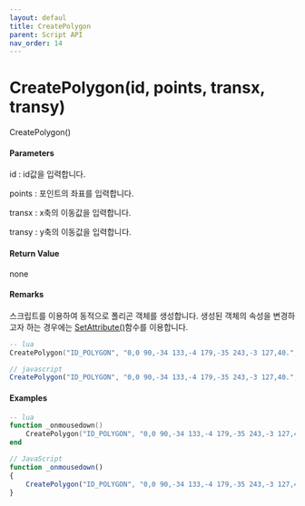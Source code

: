 ```yaml
---
layout: defaul
title: CreatePolygon
parent: Script API
nav_order: 14
---
```


# CreatePolygon\(id, points, transx, transy\)

CreatePolygon\(\)

#### Parameters

id : id값을 입력합니다.

points : 포인트의 좌표를 입력합니다.

transx : x축의 이동값을 입력합니다.

transy : y축의 이동값을 입력합니다.

#### Return Value

none

#### Remarks

스크립트를 이용하여 동적으로 폴리곤 객체를 생성합니다. 생성된 객체의 속성을 변경하고자 하는 경우에는 [SetAttribute\(\)](https://expnuni.gitbooks.io/enuspace/content/ScriptAPI/SetAttribute.html)함수를 이용합니다.

```lua
-- lua
CreatePolygon("ID_POLYGON", "0,0 90,-34 133,-4 179,-35 243,-3 127,40.", 300, 300)
```

```js
// javascript
CreatePolygon("ID_POLYGON", "0,0 90,-34 133,-4 179,-35 243,-3 127,40.", 300, 300);
```

#### 

#### Examples

```lua
-- lua
function _onmousedown()
    CreatePolygon("ID_POLYGON", "0,0 90,-34 133,-4 179,-35 243,-3 127,40.", 300, 300)
end
```

```js
// JavaScript
function _onmousedown()
{    
    CreatePolygon("ID_POLYGON", "0,0 90,-34 133,-4 179,-35 243,-3 127,40.", 300, 300);
}
```



